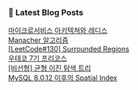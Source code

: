 

### 📕 Latest Blog Posts   

<a href ="https://gilbert9172.tistory.com/148"> 마이크로서비스 아키텍쳐와 레디스 </a> <br><a href ="https://gilbert9172.tistory.com/146"> Manacher 알고리즘 </a> <br><a href ="https://gilbert9172.tistory.com/144"> [LeetCode#130] Surrounded Regions </a> <br><a href ="https://gilbert9172.tistory.com/143"> 우테코 7기 프리코스 </a> <br><a href ="https://gilbert9172.tistory.com/142"> [비선형] 균형 이진 탐색 트리 </a> <br><a href ="https://gilbert9172.tistory.com/141"> MySQL 8.0.12 이후의 Spatial Index </a> <br>